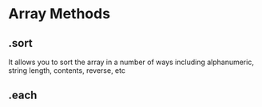 # Array Methods

## .sort
It allows you to sort the array in a number of ways including alphanumeric, string length, contents, reverse, etc

## .each
